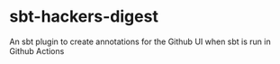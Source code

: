 # sbt-hackers-digest

An sbt plugin to create annotations for the Github UI when sbt is run in Github Actions

